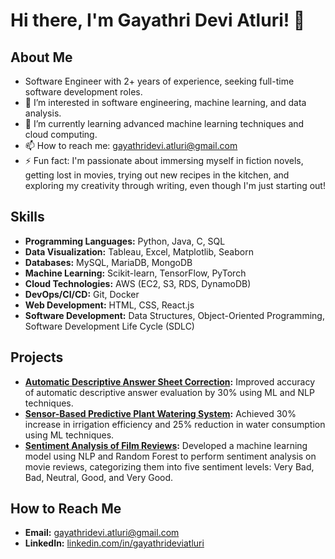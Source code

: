 # Hi there, I'm Gayathri Devi Atluri! 👋

## About Me
- Software Engineer with 2+ years of experience, seeking full-time software development roles.
- 👀 I’m interested in software engineering, machine learning, and data analysis.
- 🌱 I’m currently learning advanced machine learning techniques and cloud computing.
- 📫 How to reach me: [gayathridevi.atluri@gmail.com](mailto:gayathridevi.atluri@gmail.com)
- ⚡ Fun fact: I'm passionate about immersing myself in fiction novels, getting lost in movies, trying out new recipes in the kitchen, and exploring my creativity through writing, even though I'm just starting out!

## Skills
- **Programming Languages:** Python, Java, C, SQL
- **Data Visualization:** Tableau, Excel, Matplotlib, Seaborn
- **Databases:** MySQL, MariaDB, MongoDB
- **Machine Learning:** Scikit-learn, TensorFlow, PyTorch
- **Cloud Technologies:** AWS (EC2, S3, RDS, DynamoDB)
- **DevOps/CI/CD:** Git, Docker
- **Web Development:** HTML, CSS, React.js
- **Software Development:** Data Structures, Object-Oriented Programming, Software Development Life Cycle (SDLC)

## Projects
- **[Automatic Descriptive Answer Sheet Correction](https://github.com/gayathrideviatluri/AutoCorrect-AI-Enhanced-Descriptive-Answer-Evaluation-):** Improved accuracy of automatic descriptive answer evaluation by 30% using ML and NLP techniques.
- **[Sensor-Based Predictive Plant Watering System](https://github.com/gayathrideviatluri/Sensor-Based-Predictive-Plant-Watering-System):** Achieved 30% increase in irrigation efficiency and 25% reduction in water consumption using ML techniques.
- **[Sentiment Analysis of Film Reviews](https://github.com/gayathrideviatluri/Sentiment-Analysis-of-Film-Reviews):** Developed a machine learning model using NLP and Random Forest to perform sentiment analysis on movie reviews, categorizing them into five sentiment levels: Very Bad, Bad, Neutral, Good, and Very Good.

## How to Reach Me
- **Email:** [gayathridevi.atluri@gmail.com](mailto:gayathridevi.atluri@gmail.com)
- **LinkedIn:** [linkedin.com/in/gayathrideviatluri](https://www.linkedin.com/in/gayathri-devi-atluri-587776149/)

<!---
gayathrideviatluri/gayathrideviatluri is a ✨ special ✨ repository because its `README.md` (this file) appears on your GitHub profile.
You can click the Preview link to take a look at your changes.
--->
